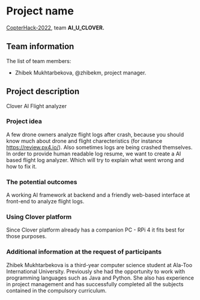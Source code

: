 # Project name

[CopterHack-2022](copterhack2022.md), team **AI_U_CLOVER.**

## Team information

The list of team members:

* Zhibek Mukhtarbekova, @zhibekm, project manager.

## Project description

Clover AI Flight analyzer

### Project idea

A few drone owners analyze flight logs after crash, because you should know much about drone and flight charecteristics (for instance https://review.px4.io/). Also sometimes logs are being crashed themselves. In order to provide human readable log resume, we want to create a AI based flight log analyzer. Which will try to explain what went wrong and how to fix it.

### The potential outcomes

A working AI framework at backend and a friendly web-based interface at front-end to analyze flight logs.

### Using Clover platform

Since Clover platform already has a companion PC - RPi 4 it fits best for those purposes.

### Additional information at the request of participants

Zhibek Mukhtarbekova is a third-year computer science student at Ala-Too International University. Previously she had the opportunity to work with programming languages such as Java and Python. She also has experience in project management and has successfully completed all the subjects contained in the compulsory curriculum.
